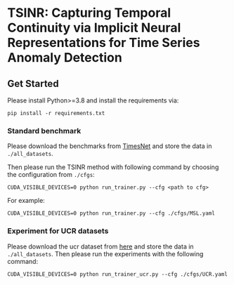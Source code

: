# TSINR: Capturing Temporal Continuity via Implicit Neural Representations for Time Series Anomaly Detection

## Get Started
Please install Python>=3.8 and install the requirements via:
```
pip install -r requirements.txt
```

### Standard benchmark
Please download the benchmarks from [TimesNet](https://github.com/thuml/Time-Series-Library) and store the data in `./all_datasets`.


Then please run the TSINR method with following command by choosing the configuration from `./cfgs`:
```
CUDA_VISIBLE_DEVICES=0 python run_trainer.py --cfg <path to cfg>
```

For example:
```
CUDA_VISIBLE_DEVICES=0 python run_trainer.py --cfg ./cfgs/MSL.yaml
```

### Experiment for UCR datasets
Please download the ucr dataset from [here](https://www.cs.ucr.edu/~eamonn/time_series_data_2018/UCR_TimeSeriesAnomalyDatasets2021.zip) and store the data in `./all_datasets`.
Then please run the experiments with the following command:

```
CUDA_VISIBLE_DEVICES=0 python run_trainer_ucr.py --cfg ./cfgs/UCR.yaml
```





